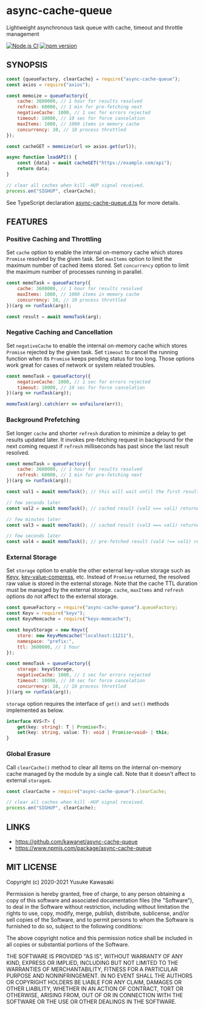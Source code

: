 # async-cache-queue

Lightweight asynchronous task queue with cache, timeout and throttle management

[![Node.js CI](https://github.com/kawanet/async-cache-queue/workflows/Node.js%20CI/badge.svg?branch=main)](https://github.com/kawanet/async-cache-queue/actions/)
[![npm version](https://badge.fury.io/js/async-cache-queue.svg)](https://www.npmjs.com/package/async-cache-queue)

## SYNOPSIS

```js
const {queueFactory, clearCache} = require("async-cache-queue");
const axios = require("axios");

const memoize = queueFactory({
    cache: 3600000, // 1 hour for results resolved
    refresh: 60000, // 1 min for pre-fetching next
    negativeCache: 1000, // 1 sec for errors rejected
    timeout: 10000, // 10 sec for force cancelation
    maxItems: 1000, // 1000 items in memory cache
    concurrency: 10, // 10 process throttled
});

const cacheGET = memoize(url => axios.get(url));

async function loadAPI() {
    const {data} = await cacheGET("https://example.com/api");
    return data;
}

// clear all caches when kill -HUP signal received.
process.on("SIGHUP", clearCache);
```

See TypeScript declaration
[async-cache-queue.d.ts](https://github.com/kawanet/async-cache-queue/blob/main/types/async-cache-queue.d.ts)
for more details.

## FEATURES

### Positive Caching and Throttling

Set `cache` option to enable the internal on-memory cache which stores `Promise` resolved by the given task.
Set `maxItems` option to limit the maximum number of cached items stored.
Set `concurrency` option to limit the maximum number of processes running in parallel.

```js
const memoTask = queueFactory({
    cache: 3600000, // 1 hour for results resolved
    maxItems: 1000, // 1000 items in memory cache
    concurrency: 10, // 10 process throttled
})(arg => runTask(arg));

const result = await memoTask(arg);
```

### Negative Caching and Cancellation

Set `negativeCache` to enable the internal on-memory cache which stores `Promise` rejected by the given task.
Set `timeout` to cancel the running function when its `Promise` keeps pending status for too long.
Those options work great for cases of network or system related troubles.

```js
const memoTask = queueFactory({
    negativeCache: 1000, // 1 sec for errors rejected
    timeout: 10000, // 10 sec for force cancelation
})(arg => runTask(arg));

memoTask(arg).catch(err => onFailure(err));
```

### Background Prefetching

Set longer `cache` and shorter `refresh` duration to minimize a delay to get results updated later.
It invokes pre-fetching request in background for the next coming request
if `refresh` milliseconds has past since the last result resolved.

```js
const memoTask = queueFactory({
    cache: 3600000, // 1 hour for results resolved
    refresh: 60000, // 1 min for pre-fetching next
})(arg => runTask(arg));

const val1 = await memoTask(); // this will wait until the first result resolved.

// few seconds later
const val2 = await memoTask(); // cached result (val2 === val1) returned without delay.

// few minutes later
const val3 = await memoTask(); // cached result (val3 === val1) returned without delay. pre-fetching started in background.

// few seconds later
const val4 = await memoTask(); // pre-fetched result (val4 !== val1) returned without outward delay.
```

### External Storage

Set `storage` option to enable the other external key-value storage such as
[Keyv](https://www.npmjs.com/package/keyv),
[key-value-compress](https://www.npmjs.com/package/key-value-compress), etc.
Instead of `Promise` returned, the resolved raw value is stored in the external storage.
Note that the cache TTL duration must be managed by the external storage.
`cache`, `maxItems` and `refresh` options do not affect to the external storage.

```js
const queueFactory = require("async-cache-queue").queueFactory;
const Keyv = require("keyv");
const KeyvMemcache = require("keyv-memcache");

const keyvStorage = new Keyv({
    store: new KeyvMemcache("localhost:11211"),
    namespace: "prefix:",
    ttl: 3600000, // 1 hour
});

const memoTask = queueFactory({
    storage: keyvStorage,
    negativeCache: 1000, // 1 sec for errors rejected
    timeout: 10000, // 10 sec for force cancelation
    concurrency: 10, // 10 process throttled
})(arg => runTask(arg));
```

`storage` option requires the interface of `get()` and `set()` methods implemented as below.

```typescript
interface KVS<T> {
    get(key: string): T | Promise<T>;
    set(key: string, value: T): void | Promise<void> | this;
}
```

### Global Erasure

Call `clearCache()` method to clear all items on the internal on-memory cache managed by the module by a single call.
Note that it doesn't affect to external `storage`s.

```js
const clearCache = require("async-cache-queue").clearCache;

// clear all caches when kill -HUP signal received.
process.on("SIGHUP", clearCache);
```

## LINKS

- https://github.com/kawanet/async-cache-queue
- https://www.npmjs.com/package/async-cache-queue

## MIT LICENSE

Copyright (c) 2020-2021 Yusuke Kawasaki

Permission is hereby granted, free of charge, to any person obtaining a copy of this software and associated
documentation files (the "Software"), to deal in the Software without restriction, including without limitation the
rights to use, copy, modify, merge, publish, distribute, sublicense, and/or sell copies of the Software, and to permit
persons to whom the Software is furnished to do so, subject to the following conditions:

The above copyright notice and this permission notice shall be included in all copies or substantial portions of the
Software.

THE SOFTWARE IS PROVIDED "AS IS", WITHOUT WARRANTY OF ANY KIND, EXPRESS OR IMPLIED, INCLUDING BUT NOT LIMITED TO THE
WARRANTIES OF MERCHANTABILITY, FITNESS FOR A PARTICULAR PURPOSE AND NONINFRINGEMENT. IN NO EVENT SHALL THE AUTHORS OR
COPYRIGHT HOLDERS BE LIABLE FOR ANY CLAIM, DAMAGES OR OTHER LIABILITY, WHETHER IN AN ACTION OF CONTRACT, TORT OR
OTHERWISE, ARISING FROM, OUT OF OR IN CONNECTION WITH THE SOFTWARE OR THE USE OR OTHER DEALINGS IN THE SOFTWARE.
